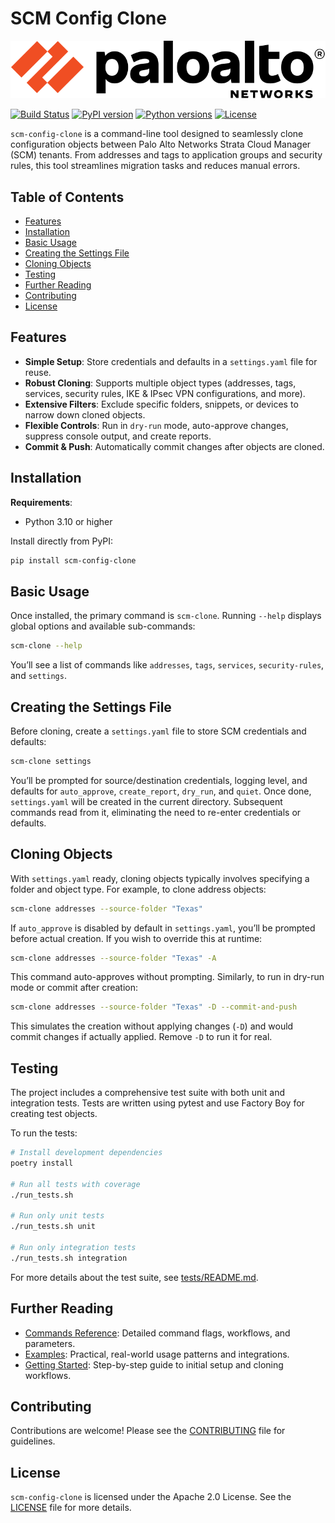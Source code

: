 # SCM Config Clone

![Banner Image](https://raw.githubusercontent.com/cdot65/scm-config-clone/refs/heads/main/docs/images/logo.svg)

[![Build Status](https://github.com/cdot65/scm-config-clone/actions/workflows/ci.yml/badge.svg)](https://github.com/cdot65/scm-config-clone/actions/workflows/ci.yml)
[![PyPI version](https://badge.fury.io/py/scm-config-clone.svg)](https://badge.fury.io/py/scm-config-clone)
[![Python versions](https://img.shields.io/pypi/pyversions/scm-config-clone.svg)](https://pypi.org/project/scm-config-clone/)
[![License](https://img.shields.io/github/license/cdot65/scm-config-clone.svg)](https://github.com/cdot65/scm-config-clone/blob/main/LICENSE)

`scm-config-clone` is a command-line tool designed to seamlessly clone configuration objects between Palo Alto Networks
Strata Cloud Manager (SCM) tenants. From addresses and tags to application groups and security rules, this tool
streamlines migration tasks and reduces manual errors.

## Table of Contents

- [Features](#features)
- [Installation](#installation)
- [Basic Usage](#basic-usage)
- [Creating the Settings File](#creating-the-settings-file)
- [Cloning Objects](#cloning-objects)
- [Testing](#testing)
- [Further Reading](#further-reading)
- [Contributing](#contributing)
- [License](#license)

## Features

- **Simple Setup**: Store credentials and defaults in a `settings.yaml` file for reuse.
- **Robust Cloning**: Supports multiple object types (addresses, tags, services, security rules, IKE & IPsec VPN configurations, and more).
- **Extensive Filters**: Exclude specific folders, snippets, or devices to narrow down cloned objects.
- **Flexible Controls**: Run in `dry-run` mode, auto-approve changes, suppress console output, and create reports.
- **Commit & Push**: Automatically commit changes after objects are cloned.

## Installation

**Requirements**:

- Python 3.10 or higher

Install directly from PyPI:

```bash
pip install scm-config-clone
```

## Basic Usage

Once installed, the primary command is `scm-clone`. Running `--help` displays global options and available sub-commands:

```bash
scm-clone --help
```

You’ll see a list of commands like `addresses`, `tags`, `services`, `security-rules`, and `settings`.

## Creating the Settings File

Before cloning, create a `settings.yaml` file to store SCM credentials and defaults:

```bash
scm-clone settings
```

You’ll be prompted for source/destination credentials, logging level, and defaults for `auto_approve`, `create_report`,
`dry_run`, and `quiet`. Once done, `settings.yaml` will be created in the current directory. Subsequent commands read
from it, eliminating the need to re-enter credentials or defaults.

## Cloning Objects

With `settings.yaml` ready, cloning objects typically involves specifying a folder and object type. For example, to
clone address objects:

```bash
scm-clone addresses --source-folder "Texas"
```

If `auto_approve` is disabled by default in `settings.yaml`, you’ll be prompted before actual creation. If you wish to
override this at runtime:

```bash
scm-clone addresses --source-folder "Texas" -A
```

This command auto-approves without prompting. Similarly, to run in dry-run mode or commit after creation:

```bash
scm-clone addresses --source-folder "Texas" -D --commit-and-push
```

This simulates the creation without applying changes (`-D`) and would commit changes if actually applied. Remove `-D` to
run it for real.

## Testing

The project includes a comprehensive test suite with both unit and integration tests. Tests are written using pytest and use Factory Boy for creating test objects.

To run the tests:

```bash
# Install development dependencies
poetry install

# Run all tests with coverage
./run_tests.sh

# Run only unit tests
./run_tests.sh unit

# Run only integration tests
./run_tests.sh integration
```

For more details about the test suite, see [tests/README.md](tests/README.md).

## Further Reading

- [Commands Reference](https://cdot65.github.io/scm-config-clone/user-guide/python/commands/): Detailed command flags,
  workflows, and parameters.
- [Examples](https://cdot65.github.io/scm-config-clone/user-guide/python/examples/): Practical, real-world usage
  patterns and integrations.
- [Getting Started](https://cdot65.github.io/scm-config-clone/user-guide/python/getting-started/): Step-by-step guide to
  initial setup and cloning workflows.

## Contributing

Contributions are welcome! Please see the [CONTRIBUTING](CONTRIBUTING.md) file for guidelines.

## License

`scm-config-clone` is licensed under the Apache 2.0 License. See the [LICENSE](./LICENSE) file for more details.
